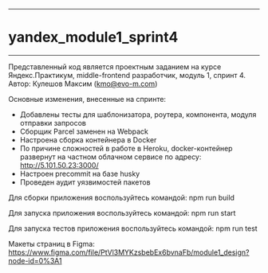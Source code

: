 **********************************************************************************************
# yandex_module1_sprint4
**********************************************************************************************
Представленный код является проектным заданием на курсе Яндекс.Практикум, middle-frontend разработчик, модуль 1, спринт 4.
Автор: Кулешов Максим (kmo@evo-m.com)

Основные изменения, внесенные на спринте:
- Добавлены тесты для шаблонизатора, роутера, компонента, модуля отправки запросов
- Сборщик Parcel заменен на Webpack
- Настроена сборка контейнера в Docker
- По причине сложностей в работе в Heroku, docker-контейнер развернут на частном облачном сервисе по адресу:
http://5.101.50.23:3000/
- Настроен precommit на базе husky
- Проведен аудит уязвимостей пакетов


Для сборки приложения воспользуйтесь командой:
npm run build

Для запуска приложения воспользуйтесь командой:
npm run start

Для запуска тестов приложения воспользуйтесь командой:
npm run test

Макеты страниц в Figma:
https://www.figma.com/file/PtVl3MYKzsbebEx6bvnaFb/module1_design?node-id=0%3A1